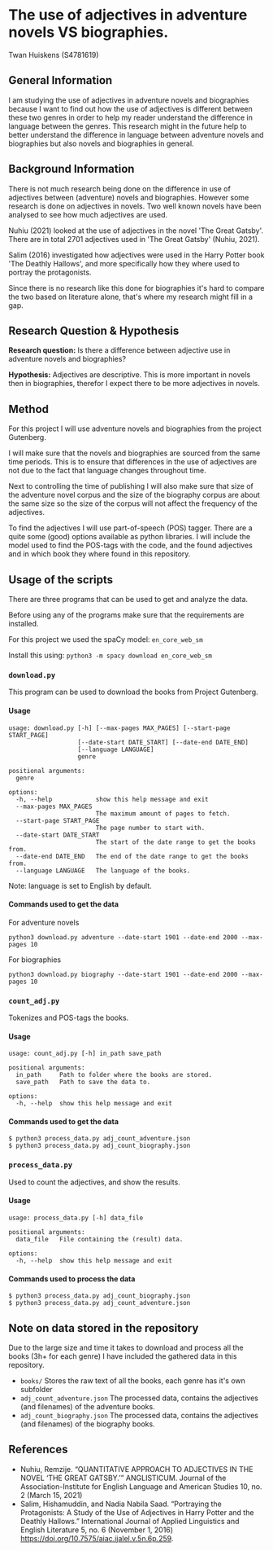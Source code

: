 # The use of adjectives in adventure novels VS biographies.

Twan Huiskens (S4781619)


## General Information

I am studying the use of adjectives in adventure novels and biographies because I want to find
out how the use of adjectives is different between these two genres in order to help my reader
understand the difference in language between the genres. This research might in the future help to better understand
the difference in language between adventure novels and biographies but also novels and biographies in general.


## Background Information

There is not much research being done on the difference in use of adjectives between (adventure) novels and biographies. However
some research is done on adjectives in novels. Two well known novels have been analysed to see how much adjectives are used.

Nuhiu (2021) looked at the use of adjectives in the novel 'The Great Gatsby'. There are in total 2701 adjectives used in 'The Great Gatsby' (Nuhiu, 2021).

Salim (2016) investigated how adjectives were used in the Harry Potter book 'The Deathly Hallows', and more specifically how they where used to portray the protagonists.

Since there is no research like this done for biographies it's hard to compare the two based on literature alone, that's where my research might fill in a gap.


## Research Question & Hypothesis

**Research question:** Is there a difference between adjective use in adventure novels and biographies?

**Hypothesis:** Adjectives are descriptive. This is more important in novels then in biographies, therefor I expect there to be more adjectives in novels.

## Method

For this project I will use adventure novels and biographies from the project Gutenberg.

I will make sure that the novels and biographies are sourced from the same time periods. This is to ensure that differences in the use of adjectives
are not due to the fact that language changes throughout time.

Next to controlling the time of publishing I will also make sure that size of the adventure novel corpus and the size
of the biography corpus are about the same size so the size of the corpus will not affect the frequency of the adjectives.

To find the adjectives I will use part-of-speech (POS) tagger. There are a quite some (good) options available as python libraries. I will include the model used to
find the POS-tags with the code, and the found adjectives and in which book they where found in this repository.

## Usage of the scripts

There are three programs that can be used to get and analyze the data.

Before using any of the programs make sure that the requirements are installed.

For this project we used the spaCy model: `en_core_web_sm`

Install this using: `python3 -m spacy download en_core_web_sm`

### `download.py`

This program can be used to download the books from Project Gutenberg.

#### Usage

```
usage: download.py [-h] [--max-pages MAX_PAGES] [--start-page START_PAGE]
                   [--date-start DATE_START] [--date-end DATE_END]
                   [--language LANGUAGE]
                   genre

positional arguments:
  genre

options:
  -h, --help            show this help message and exit
  --max-pages MAX_PAGES
                        The maximum amount of pages to fetch.
  --start-page START_PAGE
                        The page number to start with.
  --date-start DATE_START
                        The start of the date range to get the books from.
  --date-end DATE_END   The end of the date range to get the books from.
  --language LANGUAGE   The language of the books.

```

Note: language is set to English by default.

#### Commands used to get the data

For adventure novels
```
python3 download.py adventure --date-start 1901 --date-end 2000 --max-pages 10
```

For biographies
```
python3 download.py biography --date-start 1901 --date-end 2000 --max-pages 10
```

### `count_adj.py`

Tokenizes and POS-tags the books.

#### Usage

```
usage: count_adj.py [-h] in_path save_path

positional arguments:
  in_path     Path to folder where the books are stored.
  save_path   Path to save the data to.

options:
  -h, --help  show this help message and exit
```

#### Commands used to get the data

```
$ python3 process_data.py adj_count_adventure.json
$ python3 process_data.py adj_count_biography.json
```

### `process_data.py`

Used to count the adjectives, and show the results.

#### Usage

```
usage: process_data.py [-h] data_file

positional arguments:
  data_file   File containing the (result) data.

options:
  -h, --help  show this help message and exit
```

#### Commands used to process the data

```
$ python3 process_data.py adj_count_biography.json
$ python3 process_data.py adj_count_adventure.json
```

## Note on data stored in the repository

Due to the large size and time it takes to download and process all the books (3h+ for each genre)
I have included the gathered data in this repository.

- `books/` Stores the raw text of all the books, each genre has it's own subfolder
- `adj_count_adventure.json` The processed data, contains the adjectives (and filenames) of the adventure books.
- `adj_count_biography.json` The processed data, contains the adjectives (and filenames) of the biography books.

## References

- Nuhiu, Remzije. “QUANTITATIVE APPROACH TO ADJECTIVES IN THE NOVEL ‘THE GREAT GATSBY.’” ANGLISTICUM. Journal of the Association-Institute for English Language and American Studies 10, no. 2 (March 15, 2021)
- Salim, Hishamuddin, and Nadia Nabila Saad. “Portraying the Protagonists: A Study of the Use of Adjectives in Harry Potter and the Deathly Hallows.” International Journal of Applied Linguistics and English Literature 5, no. 6 (November 1, 2016) https://doi.org/10.7575/aiac.ijalel.v.5n.6p.259.

